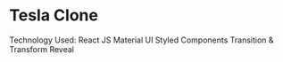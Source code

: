 # Tesla Clone

Technology Used:
React JS
Material UI
Styled Components
Transition & Transform
Reveal
